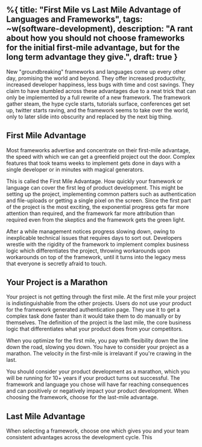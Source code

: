%{
  title: "First Mile vs Last Mile Advantage of Languages and Frameworks",
  tags: ~w(software-development),
  description: "A rant about how you should not choose frameworks for the initial first-mile advantage, but for the long term advantage they give.",
  draft: true
}
---

New "groundbreaking" frameworks and languages come up every other day, promising the world and beyond. They offer increased productivity, increased developer happiness, less bugs with time and cost savings. They claim to have stumbled across these advantages due to a neat trick that can only be implemented by a full rewrite of a new framework. The framework gather steam, the hype cycle starts, tutorials surface, conferences get set up, twitter starts raving, and the framework seems to take over the world, only to later slide into obscurity and replaced by the next big thing.

First Mile Advantage
--------------------

Most frameworks advertise and concentrate on their first-mile advantage, the speed with which we can get a greenfield project out the door. Complex features that took teams weeks to implement gets done in days with a single developer or in minutes with magical generators.

This is called the First Mile Advantage. How quickly your framework or language can cover the first leg of product development. This might be setting up the project, implementing common patters such as authentication and file-uploads or getting a single pixel on the screen. Since the first part of the project is the most exciting, the exponential progress gets far more attention than required, and the framework far more attribution than required even from the skeptics and the framework gets the green light.

After a while management notices progress slowing down, owing to inexplicable technical issues that requires days to sort out. Developers wrestle with the rigidity of the framework to implement complex business logic which differentiates the project, throwing workarounds upon workarounds on top of the framework, until it turns into the legacy mess that everyone is secretly afraid to touch.

Your Project is a Marathon
--------------------------

Your project is not getting through the first mile. At the first mile your project is indistinguishable from the other projects. Users do not use your product for the framework generated authentication page. They use it to get a complex task done faster than it would take them to do manually or by themselves. The definition of the project is the last mile, the core business logic that differentiates what your product does from your competitors.

When you optimize for the first mile, you pay with flexibility down the line down the road, slowing you down. You have to consider your project as a marathon. The velocity in the first-mile is irrelavant if you're crawing in the last.

You should consider your product development as a marathon, which you will be running for 10+ years if your product turns out successful. The framework and language you chose will have far reaching consequences and can positively or negatively impact your product development. When choosing the framework, choose for the last-mile advantage.

Last Mile Advantage
-------------------

When selecting a framework, choose one which gives you and your team consistent advantages across the development cycle. This 
